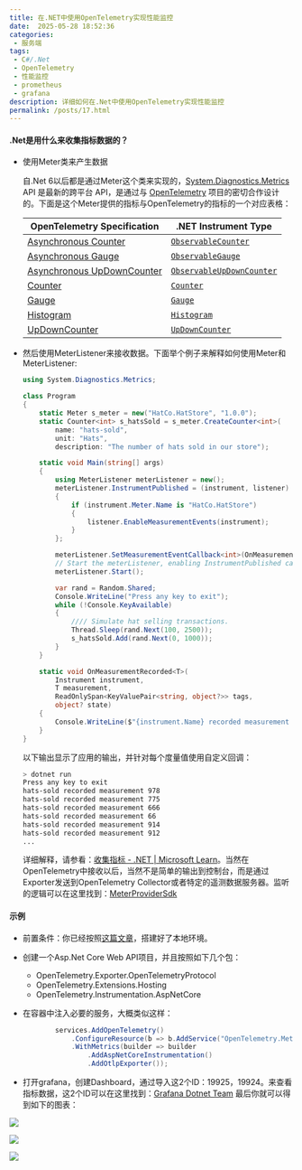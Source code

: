 ```yaml
---
title: 在.NET中使用OpenTelemetry实现性能监控
date:  2025-05-28 18:52:36
categories:
 - 服务端
tags:
 - C#/.Net
 - OpenTelemetry
 - 性能监控
 - prometheus
 - grafana
description: 详细如何在.Net中使用OpenTelemetry实现性能监控
permalink: /posts/17.html
---
```


#### **.Net是用什么来收集指标数据的？**

- 使用Meter类来产生数据

  自.Net 6以后都是通过Meter这个类来实现的，[System.Diagnostics.Metrics](https://learn.microsoft.com/zh-cn/dotnet/core/diagnostics/metrics-instrumentation) API 是最新的跨平台 API，是通过与 [OpenTelemetry](https://opentelemetry.io/) 项目的密切合作设计的。下面是这个Meter提供的指标与OpenTelemetry的指标的一个对应表格：

  | OpenTelemetry Specification                                  | .NET Instrument Type                                         |
  | ------------------------------------------------------------ | ------------------------------------------------------------ |
  | [Asynchronous Counter](https://github.com/open-telemetry/opentelemetry-specification/blob/main/specification/metrics/api.md#asynchronous-counter) | [`ObservableCounter`](https://learn.microsoft.com/dotnet/api/system.diagnostics.metrics.observablecounter-1) |
  | [Asynchronous Gauge](https://github.com/open-telemetry/opentelemetry-specification/blob/main/specification/metrics/api.md#asynchronous-gauge) | [`ObservableGauge`](https://learn.microsoft.com/dotnet/api/system.diagnostics.metrics.observablegauge-1) |
  | [Asynchronous UpDownCounter](https://github.com/open-telemetry/opentelemetry-specification/blob/main/specification/metrics/api.md#asynchronous-updowncounter) | [`ObservableUpDownCounter`](https://learn.microsoft.com/dotnet/api/system.diagnostics.metrics.observableupdowncounter-1) |
  | [Counter](https://github.com/open-telemetry/opentelemetry-specification/blob/main/specification/metrics/api.md#counter) | [`Counter`](https://learn.microsoft.com/dotnet/api/system.diagnostics.metrics.counter-1) |
  | [Gauge](https://github.com/open-telemetry/opentelemetry-specification/blob/main/specification/metrics/api.md#gauge) | [`Gauge`](https://learn.microsoft.com/dotnet/api/system.diagnostics.metrics.gauge-1) |
  | [Histogram](https://github.com/open-telemetry/opentelemetry-specification/blob/main/specification/metrics/api.md#histogram) | [`Histogram`](https://learn.microsoft.com/dotnet/api/system.diagnostics.metrics.histogram-1) |
  | [UpDownCounter](https://github.com/open-telemetry/opentelemetry-specification/blob/main/specification/metrics/api.md#updowncounter) | [`UpDownCounter`](https://learn.microsoft.com/dotnet/api/system.diagnostics.metrics.updowncounter-1) |
  
- 然后使用MeterListener来接收数据。下面举个例子来解释如何使用Meter和MeterListener:

  ```c#
  using System.Diagnostics.Metrics;
  
  class Program
  {
      static Meter s_meter = new("HatCo.HatStore", "1.0.0");
      static Counter<int> s_hatsSold = s_meter.CreateCounter<int>(
          name: "hats-sold",
          unit: "Hats",
          description: "The number of hats sold in our store");
  
      static void Main(string[] args)
      {
          using MeterListener meterListener = new();
          meterListener.InstrumentPublished = (instrument, listener) =>
          {
              if (instrument.Meter.Name is "HatCo.HatStore")
              {
                  listener.EnableMeasurementEvents(instrument);
              }
          };
  
          meterListener.SetMeasurementEventCallback<int>(OnMeasurementRecorded);
          // Start the meterListener, enabling InstrumentPublished callbacks.
          meterListener.Start();
  
          var rand = Random.Shared;
          Console.WriteLine("Press any key to exit");
          while (!Console.KeyAvailable)
          {
              //// Simulate hat selling transactions.
              Thread.Sleep(rand.Next(100, 2500));
              s_hatsSold.Add(rand.Next(0, 1000));
          }
      }
  
      static void OnMeasurementRecorded<T>(
          Instrument instrument,
          T measurement,
          ReadOnlySpan<KeyValuePair<string, object?>> tags,
          object? state)
      {
          Console.WriteLine($"{instrument.Name} recorded measurement {measurement}");
      }
  }
  ```
  
  以下输出显示了应用的输出，并针对每个度量值使用自定义回调：
  
  ```bash
  > dotnet run
  Press any key to exit
  hats-sold recorded measurement 978
  hats-sold recorded measurement 775
  hats-sold recorded measurement 666
  hats-sold recorded measurement 66
  hats-sold recorded measurement 914
  hats-sold recorded measurement 912
  ...
  ```
  
  详细解释，请参看：[收集指标 - .NET | Microsoft Learn](https://learn.microsoft.com/zh-cn/dotnet/core/diagnostics/metrics-collection)。当然在OpenTelemetry中接收以后，当然不是简单的输出到控制台，而是通过Exporter发送到OpenTelemetry Collector或者特定的遥测数据服务器。监听的逻辑可以在这里找到：[MeterProviderSdk](https://github.com/open-telemetry/opentelemetry-dotnet/blob/9ecf6b77bc1dda16253e50389f8d42bc72b384e9/src/OpenTelemetry/Metrics/MeterProviderSdk.cs#L159C9-L171C11)


#### **示例**

- 前置条件：你已经按照[这篇文章](/posts/14.html#示例)，搭建好了本地环境。

- 创建一个Asp.Net Core Web API项目，并且按照如下几个包：

  - OpenTelemetry.Exporter.OpenTelemetryProtocol
  - OpenTelemetry.Extensions.Hosting
  - OpenTelemetry.Instrumentation.AspNetCore

- 在容器中注入必要的服务，大概类似这样：

  ```c#
          services.AddOpenTelemetry()
              .ConfigureResource(b => b.AddService("OpenTelemetry.MetricsExample", serviceVersion: "1.0.0"))
              .WithMetrics(builder => builder
                  .AddAspNetCoreInstrumentation()
                  .AddOtlpExporter());
  ```

  

- 打开grafana，创建Dashboard，通过导入这2个ID：19925，19924。来查看指标数据，这2个ID可以在这里找到：[Grafana Dotnet Team](https://grafana.com/orgs/dotnetteam)  最后你就可以得到如下的图表：

![](/images/graph1.png)

![](/images/graph2.png)

![](/images/graph3.png)

